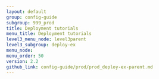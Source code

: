 ```yaml
---
layout: default
group: config-guide
subgroup: 999_prod
title: Deployment tutorials
menu_title: Deployment tutorials
level3_menu_node: level3parent
level3_subgroup: deploy-ex
menu_node:
menu_order: 50
version: 2.2
github_link: config-guide/prod/prod_deploy-ex-parent.md
---
```




